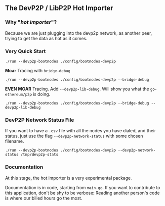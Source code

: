 ## The DevP2P / LibP2P Hot Importer

### Why "_hot importer_"?

Because we are just plugging into the devp2p network, as another peer, trying
to get the data as hot as it comes.

### Very Quick Start

```
./run --devp2p-bootnodes ./config/bootnodes-devp2p
```

**Moar** Tracing with `bridge-debug`

```
./run --devp2p-bootnodes ./config/bootnodes-devp2p --bridge-debug
```

**EVEN MOAR** Tracing. Add `--devp2p-lib-debug`. Will show you what the `go-ethereum/p2p` is doing.

```
./run --devp2p-bootnodes ./config/bootnodes-devp2p --bridge-debug --devp2p-lib-debug
```

### DevP2P Network Status File

If you want to have a `.csv` file with all the nodes you have dialed, and their status,
just use the flag `--devp2p-network-status` with some chosen filename.

```
./run --devp2p-bootnodes ./config/bootnodes-devp2p --devp2p-network-status /tmp/devp2p-stats
```

### Documentation

At this stage, the hot importer is a very experimental package.

Documentation is in code, starting from `main.go`. If you want to contribute
to this application, don't be shy to be verbose: Reading another person's code
is where our billed hours go the most.
